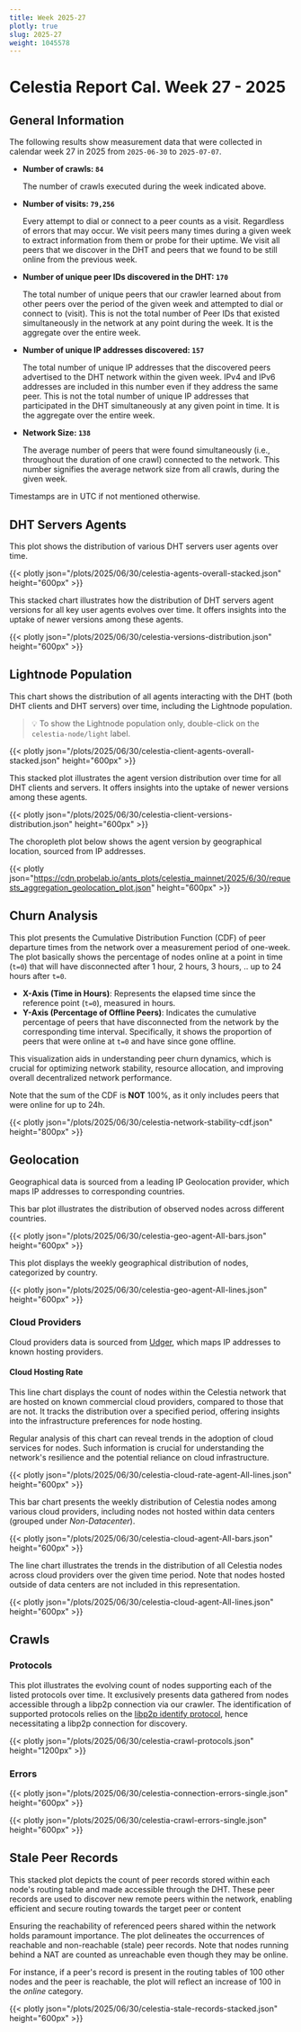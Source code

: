 ```yaml
---
title: Week 2025-27
plotly: true
slug: 2025-27
weight: 1045578
---
```


# Celestia Report Cal. Week 27 - 2025

## General Information

The following results show measurement data that were collected in calendar week 27 in 2025 from `2025-06-30` to `2025-07-07`.

- **Number of crawls: `84`**
  
  The number of crawls executed during the week indicated above.

- **Number of visits: `79,256`**

  Every attempt to dial or connect to a peer counts as a visit. Regardless of errors that may occur. We visit peers many times during a given week to extract information from them or probe for their uptime. We visit all peers that we discover in the DHT and peers that we found to be still online from the previous week.

- **Number of unique peer IDs discovered in the DHT: `170`**

  The total number of unique peers that our crawler learned about from other peers over the period of the given week and attempted to dial or connect to (visit). This is not the total number of Peer IDs that existed simultaneously in the network at any point during the week. It is the aggregate over the entire week.

- **Number of unique IP addresses discovered: `157`**

  The total number of unique IP addresses that the discovered peers advertised to the DHT network within the given week. IPv4 and IPv6 addresses are included in this number even if they address the same peer. This is not the total number of unique IP addresses that participated in the DHT simultaneously at any given point in time. It is the aggregate over the entire week.

- **Network Size: `138`**

  The average number of peers that were found simultaneously (i.e., throughout the duration of one crawl) connected to the network. This number signifies the average network size from all crawls, during the given week.

Timestamps are in UTC if not mentioned otherwise.

## DHT Servers Agents

This plot shows the distribution of various DHT servers user agents over time.

{{< plotly json="/plots/2025/06/30/celestia-agents-overall-stacked.json" height="600px" >}}

This stacked chart illustrates how the distribution of DHT servers agent versions for all key user agents evolves over time. It offers insights into the uptake of newer versions among these agents.

{{< plotly json="/plots/2025/06/30/celestia-versions-distribution.json" height="600px" >}}

## Lightnode Population

This chart shows the distribution of all agents interacting with the DHT (both DHT clients and DHT servers) over time, including the Lightnode population.

> 💡 To show the Lightnode population only, double-click on the `celestia-node/light` label.

{{< plotly json="/plots/2025/06/30/celestia-client-agents-overall-stacked.json" height="600px" >}}

This stacked plot illustrates the agent version distribution over time for all DHT clients and servers. It offers insights into the uptake of newer versions among these agents.

{{< plotly json="/plots/2025/06/30/celestia-client-versions-distribution.json" height="600px" >}}

The choropleth plot below shows the agent version by geographical location, sourced from IP addresses.

{{< plotly json="https://cdn.probelab.io/ants_plots/celestia_mainnet/2025/6/30/requests_aggregation_geolocation_plot.json" height="600px" >}}

## Churn Analysis

This plot presents the Cumulative Distribution Function (CDF) of peer departure
times from the network over a measurement period of one-week. The plot
basically shows the percentage of nodes online at a point in time (`t=0`) that
will have disconnected after 1 hour, 2 hours, 3 hours, .. up to 24 hours after `t=0`.

- **X-Axis (Time in Hours)**: Represents the elapsed time since the reference
point (`t=0`), measured in hours.
- **Y-Axis (Percentage of Offline Peers)**: Indicates the cumulative
percentage of peers that have disconnected from the network by the
corresponding time interval. Specifically, it shows the proportion of peers
that were online at `t=0` and have since gone offline.

This visualization aids in understanding peer churn dynamics, which is crucial
for optimizing network stability, resource allocation, and improving overall
decentralized network performance.

Note that the sum of the CDF is **NOT** 100%, as it only includes peers that were
online for up to 24h.

{{< plotly json="/plots/2025/06/30/celestia-network-stability-cdf.json" height="800px" >}}

## Geolocation

Geographical data is sourced from a leading IP Geolocation provider, which maps IP addresses to corresponding countries.

This bar plot illustrates the distribution of observed nodes across different countries.

{{< plotly json="/plots/2025/06/30/celestia-geo-agent-All-bars.json" height="600px" >}}

This plot displays the weekly geographical distribution of nodes, categorized by country.

{{< plotly json="/plots/2025/06/30/celestia-geo-agent-All-lines.json" height="600px" >}}

### Cloud Providers

Cloud providers data is sourced from [Udger](https://udger.com/resources/datacenter-list), which maps IP addresses to known hosting providers.

#### Cloud Hosting Rate

This line chart displays the count of nodes within the Celestia network that are hosted on known commercial cloud providers, compared to those that are not. It tracks the distribution over a specified period, offering insights into the infrastructure preferences for node hosting.

Regular analysis of this chart can reveal trends in the adoption of cloud services for nodes. Such information is crucial for understanding the network's resilience and the potential reliance on cloud infrastructure.

{{< plotly json="/plots/2025/06/30/celestia-cloud-rate-agent-All-lines.json" height="600px" >}}

This bar chart presents the weekly distribution of Celestia nodes among various cloud providers, including nodes not hosted within data centers (grouped under _Non-Datacenter_).

{{< plotly json="/plots/2025/06/30/celestia-cloud-agent-All-bars.json" height="600px" >}}

The line chart illustrates the trends in the distribution of all Celestia nodes across cloud providers over the given time period. Note that nodes hosted outside of data centers are not included in this representation.

{{< plotly json="/plots/2025/06/30/celestia-cloud-agent-All-lines.json" height="600px" >}}

## Crawls

### Protocols

This plot illustrates the evolving count of nodes supporting each of the listed protocols over time. It exclusively presents data gathered from nodes accessible through a libp2p connection via our crawler. The identification of supported protocols relies on the [libp2p identify protocol](https://github.com/libp2p/specs/tree/master/identify), hence necessitating a libp2p connection for discovery.

{{< plotly json="/plots/2025/06/30/celestia-crawl-protocols.json" height="1200px" >}}

### Errors

{{< plotly json="/plots/2025/06/30/celestia-connection-errors-single.json" height="600px" >}}

{{< plotly json="/plots/2025/06/30/celestia-crawl-errors-single.json" height="600px" >}}

## Stale Peer Records

This stacked plot depicts the count of peer records stored within each node's routing table and made accessible through the DHT.
These peer records are used to discover new remote peers within the network, enabling efficient and secure routing towards the target peer or content

Ensuring the reachability of referenced peers shared within the network holds paramount importance. The plot delineates the occurrences of reachable and non-reachable (stale) peer records. Note that nodes running behind a NAT are counted as unreachable even though they may be online.

For instance, if a peer's record is present in the routing tables of 100 other nodes and the peer is reachable, the plot will reflect an increase of 100 in the _online_ category.

{{< plotly json="/plots/2025/06/30/celestia-stale-records-stacked.json" height="600px" >}}